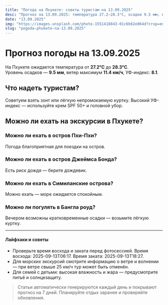```yaml
---
title: "Погода на Пхукете: советы туристам на 13.09.2025"
desc: "Прогноз на 13.09.2025: температура 27.2–28.3°C, осадки 9.5 мм, ветер 11.4 км/ч. Советы туристам и рекомендации по экскурсиям."
date: "13.09.2025"
img: "https://images.unsplash.com/photo-1551418843-01c6b62e864d?crop=entropy&cs=tinysrgb&fit=max&fm=jpg&ixid=M3w4MDE4MDZ8MHwxfHJhbmRvbXx8fHx8fHx8fDE3NTc2ODU3MTJ8&ixlib=rb-4.1.0&q=80&w=400"
slug: "pogoda-phukete-na-13.09.2025"
---
```


# Прогноз погоды на 13.09.2025

На Пхукете ожидается температура от **27.2°C** до **28.3°C**.  
Уровень осадков — **9.5 мм**, ветер максимум **11.4 км/ч**, УФ-индекс: **8.1**.

## Что надеть туристам?
Советуем взять зонт или лёгкую непромокаемую куртку.
Высокий УФ-индекс — используйте крем SPF 50+ и головной убор.

## Можно ли ехать на экскурсии в Пхукете?

### Можно ли ехать в остров Пхи-Пхи?
Погода благоприятная для поездки на остров.

### Можно ли ехать в остров Джеймса Бонда?
Есть риск дождя — берите дождевик.

### Можно ли ехать в Симиланские острова?
Можно ехать — море ожидается спокойным.

### Можно ли погулять в Бангла роуд?
Вечером возможны кратковременные осадки — возьмите лёгкую куртку.

---

#### Лайфхаки и советы
- Проверьте время восхода и заката перед фотосессией. Время восхода: 2025-09-13T06:17. Время заката: 2025-09-13T18:27.  
- Для морских экскурсий смотрите информацию о ветре и волнении — при ветре свыше 25 км/ч тур может быть отменён.  
- Для семей с детьми: высокая влажность и жара — предусмотрите питьё и солнцезащиту.

> Статьи автоматически генерируются каждый день и покрывают прогноз на 7 дней. Планируйте отдых заранее и проверяйте обновления.

